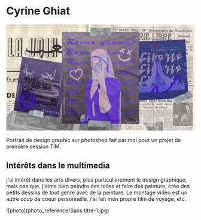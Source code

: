 # Cyrine Ghiat

![photo](photo_référence/portrait_02.png)

Portrait de design graphic sur photoshop fait par moi pour un projet de première session TIM.

## Intérêts dans le multimedia

j'ai intérêt dans les arts divers, plus particulièrement le design graphique, mais pas que.
j'aime bien peindre des toiles et faire des peinture, crée des petits dessins de tout genre avec de la peinture. Le montage vidéo est un autre coup de coeur personnelle, j'ai fait mon propre film de voyage, etc. 

![photo](photo_référence/Sans titre-1.jpg)
